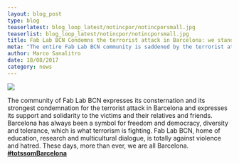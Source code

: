 ```yaml
---
layout: blog_post
type: blog
teaserlatest: blog_loop_latest/notincpor/notincporsmall.jpg
teaserlist: blog_loop_latest/notincpor/notincporsmall.jpg
title: Fab Lab BCN Condemns the terrorist attack in Barcelona: we stand united for PEACE
meta: "The entire Fab Lab BCN community is saddened by the terrorist attack in Barcelona. We express our support and solidarity with the victims and their families"
author: Marco Sanalitro
date: 18/08/2017 
category: news
---
```


<img src= "http://www.fablabbcn.org/img/blog/blog_loop_latest/notincpor/notincpor1.jpg" align="middle"> 
<br>

The community of Fab Lab BCN expresses its consternation and its strongest condemnation for the terrorist attack in Barcelona and expresses its support and solidarity to the victims and their relatives and friends. Barcelona has always been a symbol for freedom and democracy, diversity and tolerance, which is what terrorism is fighting. Fab Lab BCN, home of education, research and multicultural dialogue, is totally against violence and hatred. These days, more than ever, we are all Barcelona. <strong><a href="https://twitter.com/hashtag/TotsSomBarcelona?src=hash">#totssomBarcelona</a></strong><br> 